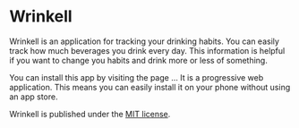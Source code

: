 # Wrinkell

Wrinkell is an application for tracking your drinking habits. You can easily
track how much beverages you drink every day. This information is helpful if
you want to change you habits and drink more or less of something.

You can install this app by visiting the page ...
It is a progressive web application. This means you can easily install it on
your phone without using an app store.

Wrinkell is published under the
[MIT license](http://opensource.org/licenses/MIT).
